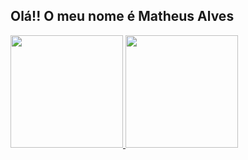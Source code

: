 ## Olá!! O meu nome é Matheus Alves

<div style="display: inline_block">
  <a href="https://github.com/Matheus-HX-Alves">
  <img height="180em" src="https://github-readme-stats.vercel.app/api?username=Matheus-HX-Alves&show_icons=true&include_all_commits=true&count_private=true"/>
  <img height="180em" src="https://github-readme-stats.vercel.app/api/top-langs/?username=Matheus-HX-Alves&layout=compact&langs_count=16"/>
<div>

